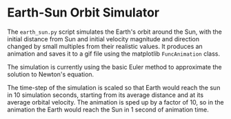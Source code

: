 # Earth-Sun Orbit Simulator

The `earth_sun.py` script simulates the Earth's orbit around the Sun,
with the initial distance from Sun and initial velocity magnitude and direction
changed by small multiples from their realistic values. It produces an animation and saves it to
a gif file using the matplotlib `FuncAnimation` class.

The simulation is currently using the basic Euler method to approximate the solution to
Newton's equation.

The time-step of the simulation is scaled so that Earth would reach the sun
in 10 simulation seconds, starting from its average distance and at its
average orbital velocity. The animation is sped up by a factor of 10, so
in the animation the Earth would reach the Sun in 1 second of animation time.
